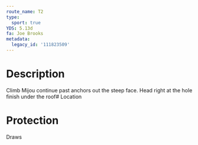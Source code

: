 ```yaml
---
route_name: T2
type:
  sport: true
YDS: 5.13d
fa: Joe Brooks
metadata:
  legacy_id: '111823509'
---
```

# Description
Climb Mijou continue past anchors out the steep face. Head right at the hole finish under the roof# Location
# Protection
Draws